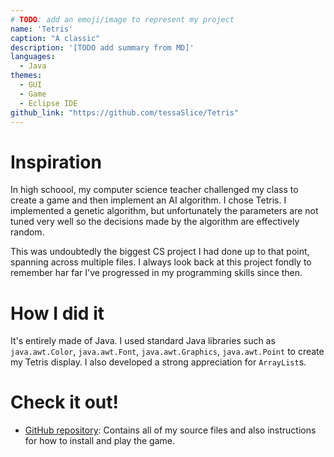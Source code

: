 ```yaml
---
# TODO: add an emoji/image to represent my project
name: 'Tetris'
caption: "A classic"
description: '[TODO add summary from MD]'
languages:
  - Java
themes:
  - GUI
  - Game
  - Eclipse IDE
github_link: "https://github.com/tessaSlice/Tetris"
---
```


# Inspiration

In high schoool, my computer science teacher challenged my class to create a game and then implement an AI algorithm. I chose Tetris. I implemented a genetic algorithm, but unfortunately the parameters are not tuned very well so the decisions made by the algorithm are effectively random. 

This was undoubtedly the biggest CS project I had done up to that point, spanning across multiple files. I always look back at this project fondly to remember har far I've progressed in my programming skills since then. 

# How I did it

It's entirely made of Java. I used standard Java libraries such as `java.awt.Color`, `java.awt.Font`, `java.awt.Graphics`, `java.awt.Point` to create my Tetris display. I also developed a strong appreciation for `ArrayList`s.

# Check it out!

- [GitHub repository](https://github.com/tessaSlice/Tetris): Contains all of my source files and also instructions for how to install and play the game. 